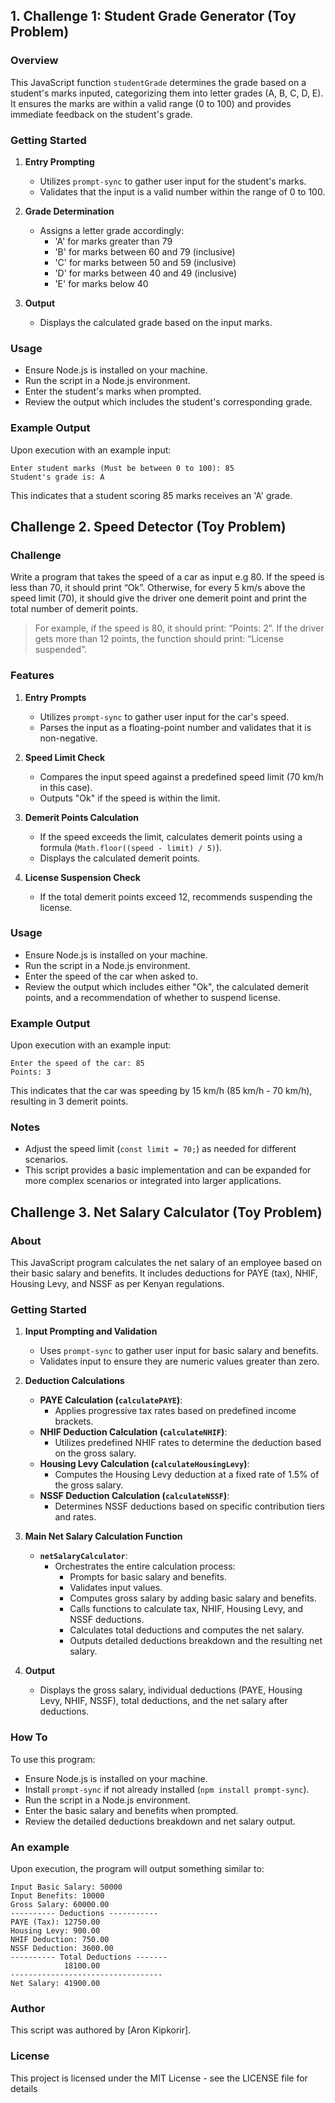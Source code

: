## 1. Challenge 1: Student Grade Generator (Toy Problem)

### Overview
This JavaScript function `studentGrade` determines the grade based on a student's marks inputed, categorizing them into letter grades (A, B, C, D, E). 
It ensures the marks are within a valid range (0 to 100) and provides immediate feedback on the student's grade.

### Getting Started
1. **Entry Prompting**
   - Utilizes `prompt-sync` to gather user input for the student's marks.
   - Validates that the input is a valid number within the range of 0 to 100.

2. **Grade Determination**
   - Assigns a letter grade accordingly:
     - 'A' for marks greater than 79
     - 'B' for marks between 60 and 79 (inclusive)
     - 'C' for marks between 50 and 59 (inclusive)
     - 'D' for marks between 40 and 49 (inclusive)
     - 'E' for marks below 40

3. **Output**
   - Displays the calculated grade based on the input marks.

### Usage
- Ensure Node.js is installed on your machine.
- Run the script in a Node.js environment.
- Enter the student's marks when prompted.
- Review the output which includes the student's corresponding grade.

### Example Output
Upon execution with an example input:
```
Enter student marks (Must be between 0 to 100): 85
Student's grade is: A
```
This indicates that a student scoring 85 marks receives an 'A' grade.


## Challenge 2. Speed Detector (Toy Problem)

### Challenge 
Write a program that takes the speed of a car as input e.g 80. If the speed is less than 70, it should print “Ok”. Otherwise, for every 5 km/s above the speed limit (70), it should give the driver one demerit point and print the total number of demerit points.

   > For example, if the speed is 80, it should print: “Points: 2”. If the driver gets more than 12 points, the function should print: “License suspended”.

### Features
1. **Entry Prompts**
   - Utilizes `prompt-sync` to gather user input for the car's speed.
   - Parses the input as a floating-point number and validates that it is non-negative.

2. **Speed Limit Check**
   - Compares the input speed against a predefined speed limit (70 km/h in this case).
   - Outputs "Ok" if the speed is within the limit.

3. **Demerit Points Calculation**
   - If the speed exceeds the limit, calculates demerit points using a formula (`Math.floor((speed - limit) / 5)`).
   - Displays the calculated demerit points.

4. **License Suspension Check**
   - If the total demerit points exceed 12, recommends suspending the license.

### Usage
- Ensure Node.js is installed on your machine.
- Run the script in a Node.js environment.
- Enter the speed of the car when asked to.
- Review the output which includes either "Ok", the calculated demerit points, and a recommendation of whether to suspend license.

### Example Output
Upon execution with an example input:
```
Enter the speed of the car: 85
Points: 3
```
This indicates that the car was speeding by 15 km/h (85 km/h - 70 km/h), resulting in 3 demerit points.

### Notes
- Adjust the speed limit (`const limit = 70;`) as needed for different scenarios.
- This script provides a basic implementation and can be expanded for more complex scenarios or integrated into larger applications.


## Challenge 3. Net Salary Calculator (Toy Problem)

### About
This JavaScript program calculates the net salary of an employee based on their basic salary and benefits. It includes deductions for PAYE (tax), NHIF, Housing Levy, and NSSF as per Kenyan regulations.

### Getting Started
1. **Input Prompting and Validation**
   - Uses `prompt-sync` to gather user input for basic salary and benefits.
   - Validates input to ensure they are numeric values greater than zero.

2. **Deduction Calculations**
   - **PAYE Calculation (`calculatePAYE`)**:
     - Applies progressive tax rates based on predefined income brackets.
   - **NHIF Deduction Calculation (`calculateNHIF`)**:
     - Utilizes predefined NHIF rates to determine the deduction based on the gross salary.
   - **Housing Levy Calculation (`calculateHousingLevy`)**:
     - Computes the Housing Levy deduction at a fixed rate of 1.5% of the gross salary.
   - **NSSF Deduction Calculation (`calculateNSSF`)**:
     - Determines NSSF deductions based on specific contribution tiers and rates.

3. **Main Net Salary Calculation Function**
   - **`netSalaryCalculator`**:
     - Orchestrates the entire calculation process:
       - Prompts for basic salary and benefits.
       - Validates input values.
       - Computes gross salary by adding basic salary and benefits.
       - Calls functions to calculate tax, NHIF, Housing Levy, and NSSF deductions.
       - Calculates total deductions and computes the net salary.
       - Outputs detailed deductions breakdown and the resulting net salary.

4. **Output**
   - Displays the gross salary, individual deductions (PAYE, Housing Levy, NHIF, NSSF), total deductions, and the net salary after deductions.

### How To
To use this program:
- Ensure Node.js is installed on your machine.
- Install `prompt-sync` if not already installed (`npm install prompt-sync`).
- Run the script in a Node.js environment.
- Enter the basic salary and benefits when prompted.
- Review the detailed deductions breakdown and net salary output.

### An example
Upon execution, the program will output something similar to:
```
Input Basic Salary: 50000
Input Benefits: 10000
Gross Salary: 60000.00
---------- Deductions -----------
PAYE (Tax): 12750.00
Housing Levy: 900.00
NHIF Deduction: 750.00
NSSF Deduction: 3600.00
---------- Total Deductions -------
            18100.00
----------------------------------
Net Salary: 41900.00
```

### Author
This script was authored by [Aron Kipkorir].

### License
This project is licensed under the MIT License - see the LICENSE file for details
